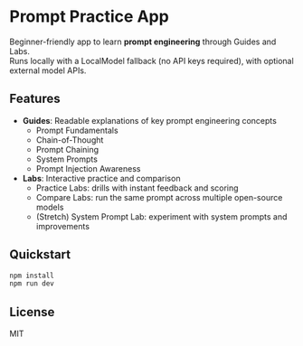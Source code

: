 # Prompt Practice App

Beginner-friendly app to learn **prompt engineering** through Guides and Labs.  
Runs locally with a LocalModel fallback (no API keys required), with optional external model APIs.  

## Features
- **Guides**: Readable explanations of key prompt engineering concepts  
  - Prompt Fundamentals  
  - Chain-of-Thought  
  - Prompt Chaining  
  - System Prompts  
  - Prompt Injection Awareness  
- **Labs**: Interactive practice and comparison  
  - Practice Labs: drills with instant feedback and scoring  
  - Compare Labs: run the same prompt across multiple open-source models  
  - (Stretch) System Prompt Lab: experiment with system prompts and improvements  

## Quickstart
```bash
npm install
npm run dev
```

## License

MIT
